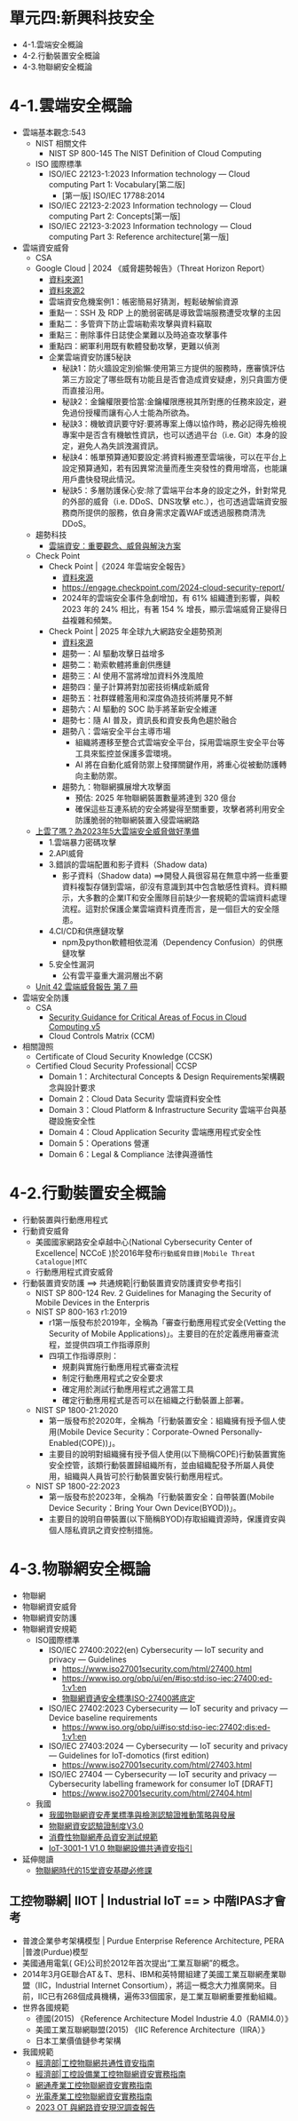 # 單元四:新興科技安全
- 4-1.雲端安全概論
- 4-2.行動裝置安全概論
- 4-3.物聯網安全概論

# 4-1.雲端安全概論
- 雲端基本觀念:543
  - NIST 相關文件
    - NIST SP 800-145 The NIST Definition of Cloud Computing 
  - ISO 國際標準
    - ISO/IEC 22123-1:2023 Information technology — Cloud computing Part 1: Vocabulary[第二版]
      - [第一版] ISO/IEC 17788:2014
    - ISO/IEC 22123-2:2023 Information technology — Cloud computing Part 2: Concepts[第一版]
    - ISO/IEC 22123-3:2023 Information technology — Cloud computing Part 3: Reference architecture[第一版]
- 雲端資安威脅
  - CSA 
  - Google Cloud | 2024 《威脅趨勢報告》（Threat Horizon Report）
    - [資料來源1](https://mile.cloud/zh/resources/blog/security-trends-report-summary-all-in-one_722)
    - [資料來源2]()
    - 雲端資安危機案例1：帳密簡易好猜測，輕鬆破解偷資源
    - 重點一：SSH 及 RDP 上的脆弱密碼是導致雲端服務遭受攻擊的主因
    - 重點二：多管齊下防止雲端勒索攻擊與資料竊取
    - 重點三：刪除事件日誌使企業難以及時追查攻擊事件
    - 重點四：網軍利用既有軟體發動攻擊，更難以偵測
    - 企業雲端資安防護5秘訣
      - 秘訣1：防火牆設定別偷懶:使用第三方提供的服務時，應審慎評估第三方設定了哪些既有功能且是否會造成資安疑慮，別只貪圖方便而直接沿用。
      - 秘訣2：金鑰權限要恰當:金鑰權限應視其所對應的任務來設定，避免過份授權而讓有心人士能為所欲為。
      - 秘訣3：機敏資訊要守好:要將專案上傳以協作時，務必記得先檢視專案中是否含有機敏性資訊，也可以透過平台（i.e. Git）本身的設定，避免人為失誤洩漏資訊。
      - 秘訣4：帳單預算通知要設定:將資料搬遷至雲端後，可以在平台上設定預算通知，若有因異常流量而產生突發性的費用增高，也能讓用戶盡快發現此情況。
      - 秘訣5：多層防護保心安:除了雲端平台本身的設定之外，針對常見的外部的威脅（i.e. DDoS、DNS攻擊 etc.），也可透過雲端資安服務商所提供的服務，依自身需求定義WAF或透過服務商清洗DDoS。
  - 趨勢科技
    - [雲端資安：重要觀念、威脅與解決方案](https://blog.trendmicro.com.tw/?p=64474) 
  - Check Point
    - Check Point |《2024 年雲端安全報告》
      - [資料來源](https://www.techbang.com/posts/115478-check-point-announces-2024-cloud-security-report-154-surge-in)
      - https://engage.checkpoint.com/2024-cloud-security-report/
      - 2024年的雲端安全事件急劇增加，有 61% 組織遭到影響，與較 2023 年的 24% 相比，有著 154 % 增長，顯示雲端威脅正變得日益複雜和頻繁。 
    - Check Point | 2025 年全球九大網路安全趨勢預測
      - [資料來源](https://www.techbang.com/posts/119353-check-point-releases-nine-cybersecurity-trend-predictions-for)
      - 趨勢一：AI 驅動攻擊日益增多
      - 趨勢二：勒索軟體將重創供應鏈
      - 趨勢三：AI 使用不當將增加資料外洩風險
      - 趨勢四：量子計算將對加密技術構成新威脅
      - 趨勢五：社群媒體濫用和深度偽造技術將屢見不鮮
      - 趨勢六：AI 驅動的 SOC 助手將革新安全維運
      - 趨勢七：隨 AI 普及，資訊長和資安長角色趨於融合
      - 趨勢八：雲端安全平台主導市場
        - 組織將遷移至整合式雲端安全平台，採用雲端原生安全平台等工具來監控並保護多雲環境。
        - AI 將在自動化威脅防禦上發揮關鍵作用，將重心從被動防護轉向主動防禦。 
      - 趨勢九：物聯網擴展增大攻擊面
        - 預估: 2025 年物聯網裝置數量將達到 320 億台
        - 確保這些互連系統的安全將變得至關重要，攻擊者將利用安全防護脆弱的物聯網裝置入侵雲端網路
  - [上雲了嗎？為2023年5大雲端安全威脅做好準備](https://www.informationsecurity.com.tw/article/article_detail.aspx?aid=10256)
    - 1.雲端暴力密碼攻擊
    - 2.API威脅
    - 3.錯誤的雲端配置和影子資料（Shadow data)
      - 影子資料（Shadow data) ==>開發人員很容易在無意中將一些重要資料複製存儲到雲端，卻沒有意識到其中包含敏感性資料。資料顯示，大多數的企業IT和安全團隊目前缺少一套規範的雲端資料處理流程。這對於保護企業雲端資料資產而言，是一個巨大的安全隱患。 
    - 4.CI/CD和供應鏈攻擊
      - npm及python軟體相依混淆（Dependency Confusion）的供應鏈攻擊 
    - 5.安全性漏洞
      - 公有雲平臺重大漏洞層出不窮  
  - [Unit 42 雲端威脅報告 第 7 冊](https://start.paloaltonetworks.tw/unit-42-cloud-threat-report-volume-7?utm_source=google-theegg-japac-prisma_cloud-scpc-sccp&utm_medium=paid_search&utm_campaign=google-prisma_cloud-cnapp-japac-tw-lead_gen-zh-&utm_content={sfdcid}&cq_plac=&cq_net=g&gad_source=1&gclid=CjwKCAiAxKy5BhBbEiwAYiW--2vnv8HqjamORR7m3MYIVe2eluxi07FHWzy44DyE4rPWbuD4Oo-xzhoC4KIQAvD_BwE) 
- 雲端安全防護
  - CSA
    - [Security Guidance for Critical Areas of Focus in Cloud Computing v5](https://cloudsecurityalliance.org/artifacts/security-guidance-v5)
    - Cloud Controls Matrix (CCM) 
- 相關證照
  - Certificate of Cloud Security Knowledge (CCSK)
  - Certified Cloud Security Professional| CCSP
    - Domain 1：Architectural Concepts & Design Requirements架構觀念與設計要求
    - Domain 2：Cloud Data Security 雲端資料安全性
    - Domain 3：Cloud Platform & Infrastructure Security 雲端平台與基礎設施安全性
    - Domain 4：Cloud Application Security 雲端應用程式安全性
    - Domain 5：Operations 營運
    - Domain 6：Legal & Compliance 法律與遵循性  

# 4-2.行動裝置安全概論
- 行動裝置與行動應用程式
- 行動資安威脅
  - 美國國家網路安全卓越中心(National Cybersecurity Center of Excellence| NCCoE )於2016年發布`行動威脅目錄|Mobile Threat Catalogue|MTC`
  - 行動應用程式資安威脅  
- 行動裝置資安防護 ==> 共通規範|行動裝置資安防護資安參考指引
  - NIST SP 800-124 Rev. 2 Guidelines for Managing the Security of Mobile Devices in the Enterpris
  - NIST SP 800-163 r1:2019
    - r1第一版發布於2019年，全稱為「審查行動應用程式安全(Vetting the Security of Mobile Applications)」。主要目的在於定義應用審查流程，並提供四項工作指導原則
    - 四項工作指導原則：
      - 規劃與實施行動應用程式審查流程
      - 制定行動應用程式之安全要求
      - 確定用於測試行動應用程式之適當工具
      - 確定行動應用程式是否可以在組織之行動裝置上部署。
  - NIST SP 1800-21:2020
    - 第一版發布於2020年，全稱為「行動裝置安全：組織擁有授予個人使用(Mobile Device Security：Corporate-Owned Personally-Enabled(COPE))」。
    - 主要目的說明對組織擁有授予個人使用(以下簡稱COPE)行動裝置實施安全控管，該類行動裝置歸組織所有，並由組織配發予所屬人員使用，組織與人員皆可於行動裝置安裝行動應用程式。
  - NIST SP 1800-22:2023
    - 第一版發布於2023年，全稱為「行動裝置安全：自帶裝置(Mobile Device Security：Bring Your Own Device(BYOD))」。
    - 主要目的說明自帶裝置(以下簡稱BYOD)存取組織資源時，保護資安與個人隱私資訊之資安控制措施。
# 4-3.物聯網安全概論
- 物聯網
- 物聯網資安威脅
- 物聯網資安防護
- 物聯網資安規範  
  - ISO國際標準
    - ISO/IEC 27400:2022(en) Cybersecurity — IoT security and privacy — Guidelines
      - https://www.iso27001security.com/html/27400.html
      - https://www.iso.org/obp/ui/en/#iso:std:iso-iec:27400:ed-1:v1:en
      - [物聯網資通安全標準ISO-27400將底定](https://www.cc.ntu.edu.tw/chinese/epaper/0059/i124-P68-71-IoT%E8%B3%87%E9%80%9A%E5%AE%89%E5%85%A8%E6%A8%99%E6%BA%96ISO-27400%E5%B0%87%E5%BA%95%E5%AE%9A.pdf)
    - ISO/IEC 27402:2023 Cybersecurity — IoT security and privacy — Device baseline requirements
      - https://www.iso.org/obp/ui#iso:std:iso-iec:27402:dis:ed-1:v1:en
    - ISO/IEC 27403:2024 — Cybersecurity — IoT security and privacy — Guidelines for IoT-domotics (first edition)
      - https://www.iso27001security.com/html/27403.html
    - ISO/IEC 27404 — Cybersecurity — IoT security and privacy — Cybersecurity labelling framework for consumer IoT [DRAFT]
      - https://www.iso27001security.com/html/27404.html 
  - 我國
    - [我國物聯網資安產業標準與檢測認驗證推動策略與發展](https://ws.ndc.gov.tw/Download.ashx?u=LzAwMS9hZG1pbmlzdHJhdG9yLzEwL3JlbGZpbGUvMC8xMzExMS8wN2FmNGUxYi1hNmY3LTQzODUtYmE4NC1hZTg2YjYxNWRmNzIucGRm&n=5pS%2F562W5paw55%2BlMDMt5oiR5ZyL54mp6IGv57ay6LOH5a6J55Si5qWt5qiZ5rqW6IiH5qqi5ris6KqN6amX6K2J5o6o5YuV562W55Wl6IiH55m85bGVLnBkZg%3D%3D&icon=..pdf)
    - [物聯網資安認驗證制度V3.0](https://www.taics.org.tw/files/FileDownload/%E7%89%A9%E8%81%AF%E7%B6%B2%E8%B3%87%E5%AE%89%E8%AA%8D%E9%A9%97%E8%AD%89%E5%88%B6%E5%BA%A6%20V3.0_1.pdf)
    - [消費性物聯網產品資安測試規範](https://www.taics.org.tw/files/FileDownload/20211125_TAICS%20TS-0046%20v1.0_%E6%B6%88%E8%B2%BB%E6%80%A7%E7%89%A9%E8%81%AF%E7%B6%B2%E7%94%A2%E5%93%81%E8%B3%87%E5%AE%89%E6%B8%AC%E8%A9%A6%E8%A6%8F%E7%AF%84_1.pdf)
    - [IoT-3001-1 V1.0 物聯網設備共通資安指引](https://s3.ap-northeast-1.amazonaws.com/www.mas.org.tw/public/files/14366/original/18826998657ac92eba9ed.pdf)
- 延伸閱讀
  - [物聯網時代的15堂資安基礎必修課](https://www.tenlong.com.tw/products/9786263241756) 
## 工控物聯網| IIOT | Industrial IoT == > 中階IPAS才會考
- 普渡企業參考架構模型 | Purdue Enterprise Reference Architecture, PERA |普渡(Purdue)模型
- 美國通用電氣( GE)公司於2012年首次提出“工業互聯網”的概念。
- 2014年3月GE聯合AT＆T、思科、IBM和英特爾組建了美國工業互聯網產業聯盟（IIC，Industrial Internet Consortium），將這一概念大力推廣開來。目前，IIC已有268個成員機構，遍佈33個國家，是工業互聯網重要推動組織。
- 世界各國規範
  - 德國(2015) 《Reference Architecture Model Industrie 4.0（RAMI4.0）》
  - 美國工業互聯網聯盟(2015) 《IIC Reference Architecture（IIRA）》
  - 日本工業價值鏈參考架構 
- 我國規範
  - [經濟部|工控物聯網共通性資安指南](https://www.acw.org.tw/UpFiles/01-%E5%B7%A5%E6%8E%A7%E7%89%A9%E8%81%AF%E7%B6%B2%E5%85%B1%E9%80%9A%E6%80%A7%E8%B3%87%E5%AE%89%E6%8C%87%E5%8D%97.pdf)
  - [經濟部|工控設備業工控物聯網資安實務指南](https://www.acw.org.tw/UpFiles/02-%E5%B7%A5%E6%8E%A7%E8%A8%AD%E5%82%99%E6%A5%AD%E5%B7%A5%E6%8E%A7%E7%89%A9%E8%81%AF%E7%B6%B2%E8%B3%87%E5%AE%89%E5%AF%A6%E5%8B%99%E6%8C%87%E5%8D%97.pdf)
  - [網通產業工控物聯網資安實務指南](https://www.acw.org.tw/UpFiles/05-%E7%B6%B2%E9%80%9A%E7%94%A2%E6%A5%AD%E5%B7%A5%E6%8E%A7%E7%89%A9%E8%81%AF%E7%B6%B2%E8%B3%87%E5%AE%89%E5%AF%A6%E5%8B%99%E6%8C%87%E5%8D%97.pdf)
  - [光電產業工控物聯網資安實務指南](https://www.acw.org.tw/UpFiles/03-%E5%85%89%E9%9B%BB%E7%94%A2%E6%A5%AD%E5%B7%A5%E6%8E%A7%E7%89%A9%E8%81%AF%E7%B6%B2%E8%B3%87%E5%AE%89%E5%AF%A6%E5%8B%99%E6%8C%87%E5%8D%97.pdf)
  - [2023 OT 與網路資安現況調查報告](https://global.fortinet.com/apac-lp-tw-ap-2023stateofotandcybersecurity?utm_source=Paid-Search&utm_medium=Google&utm_campaign=OT-APAC-TW&utm_content=RR-2023_StateofOT-G&utm_term=iot%20%E5%AE%89%E5%85%A8&lsci=701Hr000001leR3IAI&UID=ftnt-4355-017452&gad_source=1&gclid=CjwKCAiAxKy5BhBbEiwAYiW--9vR-TS-HGWKSCV7Hgfv7karuaPaBPaRqXmf8VlwBn9Y1m6kwAZ-wxoCEn4QAvD_BwE) 
